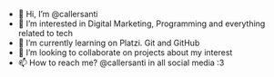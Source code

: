 - 👋 Hi, I’m @callersanti
- 👀 I’m interested in Digital Marketing, Programming and everything related to tech
- 🌱 I’m currently learning on Platzi. Git and GitHub
- 💞️ I’m looking to collaborate on projects about my interest
- 📫 How to reach me? @callersanti in all social media :3

<!---
callersanti/callersanti is a ✨ special ✨ repository because its `README.md` (this file) appears on your GitHub profile.
You can click the Preview link to take a look at your changes.
--->
